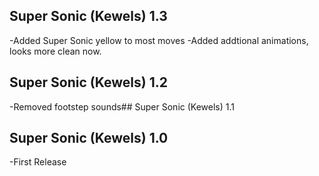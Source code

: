 ## Super Sonic (Kewels) 1.3
-Added Super Sonic yellow to most moves
-Added addtional animations, looks more clean now.

## Super Sonic (Kewels) 1.2
-Removed footstep sounds## Super Sonic (Kewels) 1.1

## Super Sonic (Kewels) 1.0
-First Release
